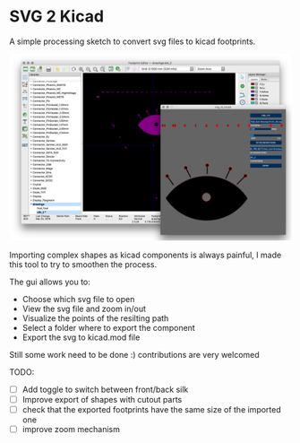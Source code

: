 # SVG 2 Kicad
A simple processing sketch to convert svg files to kicad footprints.

![interface](./img/interface.png)

Importing complex shapes as kicad components is always painful, I made this tool to try to smoothen the process.

The gui allows you to:
- Choose which svg file to open
- View the svg file and zoom in/out
- Visualize the points of the resilting path
- Select a folder where to export the component
- Export the svg to kicad.mod file


Still some work need to be done :) contributions are very welcomed

TODO:
- [ ] Add toggle to switch between front/back silk
- [ ] Improve export of shapes with cutout parts
- [ ] check that the exported footprints have the same size of the imported one
- [ ] improve zoom mechanism
